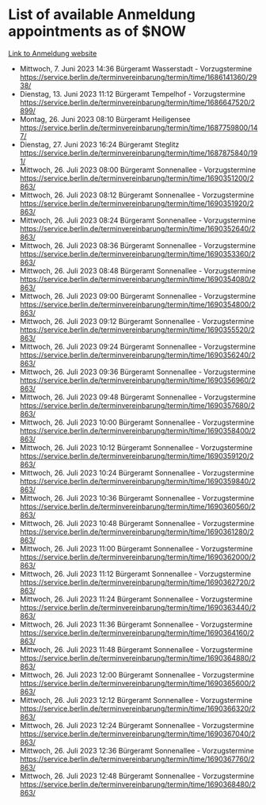 # List of available Anmeldung appointments as of $NOW
[Link to Anmeldung website](https://service.berlin.de/terminvereinbarung/termin/tag.php?termin=1&anliegen[]=120686&dienstleisterlist=122210,122217,327316,122219,327312,122227,327314,122231,327346,122243,327348,122254,122252,329742,122260,329745,122262,329748,122271,327278,122273,327274,122277,327276,330436,122280,327294,122282,327290,122284,327292,122291,327270,122285,327266,122286,327264,122296,327268,150230,329760,122297,327286,122294,327284,122312,329763,122314,329775,122304,327330,122311,327334,122309,327332,317869,122281,327352,122279,329772,122283,122276,327324,122274,327326,122267,329766,122246,327318,122251,327320,122257,327322,122208,327298,122226,327300&herkunft=http%3A%2F%2Fservice.berlin.de%2Fdienstleistung%2F120686%2F)
- Mittwoch, 7. Juni 2023 14:36 Bürgeramt Wasserstadt - Vorzugstermine https://service.berlin.de/terminvereinbarung/termin/time/1686141360/2938/
- Dienstag, 13. Juni 2023 11:12 Bürgeramt Tempelhof - Vorzugstermine https://service.berlin.de/terminvereinbarung/termin/time/1686647520/2899/
- Montag, 26. Juni 2023 08:10 Bürgeramt Heiligensee https://service.berlin.de/terminvereinbarung/termin/time/1687759800/147/
- Dienstag, 27. Juni 2023 16:24 Bürgeramt Steglitz https://service.berlin.de/terminvereinbarung/termin/time/1687875840/191/
- Mittwoch, 26. Juli 2023 08:00 Bürgeramt Sonnenallee - Vorzugstermine https://service.berlin.de/terminvereinbarung/termin/time/1690351200/2863/
- Mittwoch, 26. Juli 2023 08:12 Bürgeramt Sonnenallee - Vorzugstermine https://service.berlin.de/terminvereinbarung/termin/time/1690351920/2863/
- Mittwoch, 26. Juli 2023 08:24 Bürgeramt Sonnenallee - Vorzugstermine https://service.berlin.de/terminvereinbarung/termin/time/1690352640/2863/
- Mittwoch, 26. Juli 2023 08:36 Bürgeramt Sonnenallee - Vorzugstermine https://service.berlin.de/terminvereinbarung/termin/time/1690353360/2863/
- Mittwoch, 26. Juli 2023 08:48 Bürgeramt Sonnenallee - Vorzugstermine https://service.berlin.de/terminvereinbarung/termin/time/1690354080/2863/
- Mittwoch, 26. Juli 2023 09:00 Bürgeramt Sonnenallee - Vorzugstermine https://service.berlin.de/terminvereinbarung/termin/time/1690354800/2863/
- Mittwoch, 26. Juli 2023 09:12 Bürgeramt Sonnenallee - Vorzugstermine https://service.berlin.de/terminvereinbarung/termin/time/1690355520/2863/
- Mittwoch, 26. Juli 2023 09:24 Bürgeramt Sonnenallee - Vorzugstermine https://service.berlin.de/terminvereinbarung/termin/time/1690356240/2863/
- Mittwoch, 26. Juli 2023 09:36 Bürgeramt Sonnenallee - Vorzugstermine https://service.berlin.de/terminvereinbarung/termin/time/1690356960/2863/
- Mittwoch, 26. Juli 2023 09:48 Bürgeramt Sonnenallee - Vorzugstermine https://service.berlin.de/terminvereinbarung/termin/time/1690357680/2863/
- Mittwoch, 26. Juli 2023 10:00 Bürgeramt Sonnenallee - Vorzugstermine https://service.berlin.de/terminvereinbarung/termin/time/1690358400/2863/
- Mittwoch, 26. Juli 2023 10:12 Bürgeramt Sonnenallee - Vorzugstermine https://service.berlin.de/terminvereinbarung/termin/time/1690359120/2863/
- Mittwoch, 26. Juli 2023 10:24 Bürgeramt Sonnenallee - Vorzugstermine https://service.berlin.de/terminvereinbarung/termin/time/1690359840/2863/
- Mittwoch, 26. Juli 2023 10:36 Bürgeramt Sonnenallee - Vorzugstermine https://service.berlin.de/terminvereinbarung/termin/time/1690360560/2863/
- Mittwoch, 26. Juli 2023 10:48 Bürgeramt Sonnenallee - Vorzugstermine https://service.berlin.de/terminvereinbarung/termin/time/1690361280/2863/
- Mittwoch, 26. Juli 2023 11:00 Bürgeramt Sonnenallee - Vorzugstermine https://service.berlin.de/terminvereinbarung/termin/time/1690362000/2863/
- Mittwoch, 26. Juli 2023 11:12 Bürgeramt Sonnenallee - Vorzugstermine https://service.berlin.de/terminvereinbarung/termin/time/1690362720/2863/
- Mittwoch, 26. Juli 2023 11:24 Bürgeramt Sonnenallee - Vorzugstermine https://service.berlin.de/terminvereinbarung/termin/time/1690363440/2863/
- Mittwoch, 26. Juli 2023 11:36 Bürgeramt Sonnenallee - Vorzugstermine https://service.berlin.de/terminvereinbarung/termin/time/1690364160/2863/
- Mittwoch, 26. Juli 2023 11:48 Bürgeramt Sonnenallee - Vorzugstermine https://service.berlin.de/terminvereinbarung/termin/time/1690364880/2863/
- Mittwoch, 26. Juli 2023 12:00 Bürgeramt Sonnenallee - Vorzugstermine https://service.berlin.de/terminvereinbarung/termin/time/1690365600/2863/
- Mittwoch, 26. Juli 2023 12:12 Bürgeramt Sonnenallee - Vorzugstermine https://service.berlin.de/terminvereinbarung/termin/time/1690366320/2863/
- Mittwoch, 26. Juli 2023 12:24 Bürgeramt Sonnenallee - Vorzugstermine https://service.berlin.de/terminvereinbarung/termin/time/1690367040/2863/
- Mittwoch, 26. Juli 2023 12:36 Bürgeramt Sonnenallee - Vorzugstermine https://service.berlin.de/terminvereinbarung/termin/time/1690367760/2863/
- Mittwoch, 26. Juli 2023 12:48 Bürgeramt Sonnenallee - Vorzugstermine https://service.berlin.de/terminvereinbarung/termin/time/1690368480/2863/
